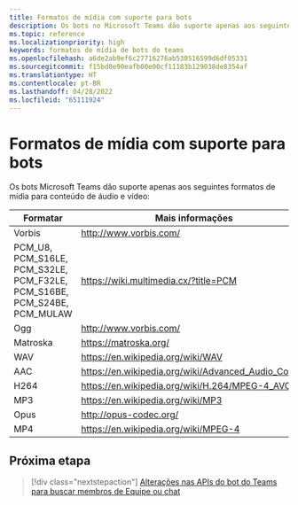```yaml
---
title: Formatos de mídia com suporte para bots
description: Os bots no Microsoft Teams dão suporte apenas aos seguintes formatos de mídia para conteúdo de áudio e vídeo.
ms.topic: reference
ms.localizationpriority: high
keywords: formatos de mídia de bots do teams
ms.openlocfilehash: a6de2ab9ef6c27716276ab530516599d6df05331
ms.sourcegitcommit: f15bd0e90eafb00e00cf11183b129038de8354af
ms.translationtype: HT
ms.contentlocale: pt-BR
ms.lasthandoff: 04/28/2022
ms.locfileid: "65111924"
---
```

# <a name="supported-media-formats-for-bots"></a>Formatos de mídia com suporte para bots

Os bots Microsoft Teams dão suporte apenas aos seguintes formatos de mídia para conteúdo de áudio e vídeo:

| Formatar | Mais informações |
| --- | --- |
| Vorbis | http://www.vorbis.com/ |
| PCM_U8, PCM_S16LE, PCM_S32LE, PCM_F32LE, PCM_S16BE, PCM_S24BE, PCM_MULAW | https://wiki.multimedia.cx/?title=PCM |
| Ogg | http://www.vorbis.com/ |
| Matroska | https://matroska.org/ |
| WAV | https://en.wikipedia.org/wiki/WAV |
| AAC | https://en.wikipedia.org/wiki/Advanced_Audio_Coding |
| H264 | https://en.wikipedia.org/wiki/H.264/MPEG-4_AVC |
| MP3 | https://en.wikipedia.org/wiki/MP3 |
| Opus | http://opus-codec.org/ |
| MP4 | https://en.wikipedia.org/wiki/MPEG-4 |

## <a name="next-step"></a>Próxima etapa

> [!div class="nextstepaction"]
> [Alterações nas APIs do bot do Teams para buscar membros de Equipe ou chat](~/resources/team-chat-member-api-changes.md)
